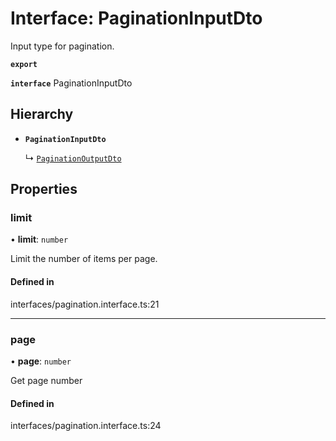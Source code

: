 # Interface: PaginationInputDto

Input type for pagination.

**`export`**

**`interface`** PaginationInputDto

## Hierarchy

- **`PaginationInputDto`**

  ↳ [`PaginationOutputDto`](PaginationOutputDto.md)

## Properties

### limit

• **limit**: `number`

Limit the number of items per page.

#### Defined in

interfaces/pagination.interface.ts:21

---

### page

• **page**: `number`

Get page number

#### Defined in

interfaces/pagination.interface.ts:24
